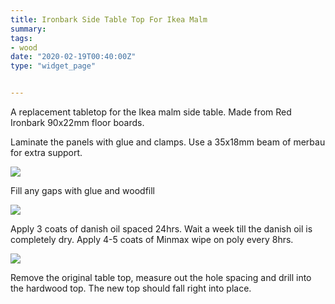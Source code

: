 ```yaml
---
title: Ironbark Side Table Top For Ikea Malm
summary: 
tags:
- wood
date: "2020-02-19T00:40:00Z"
type: "widget_page" 


---
```



A replacement tabletop for the Ikea malm side table.
Made from Red Ironbark 90x22mm floor boards.

Laminate the panels with glue and clamps.
Use a 35x18mm beam of merbau for extra support.

![](/img/project/sidet/I01.jpg) 

Fill any gaps with glue and woodfill

![](/img/project/sidet/I02.jpg) 

Apply 3 coats of danish oil spaced 24hrs.
Wait a week till the danish oil is completely dry.
Apply 4-5 coats of Minmax wipe on poly every 8hrs.

![](/img/project/sidet/I03.jpg) 

Remove the original table top, measure out the hole spacing and drill into the hardwood top.
The new top should fall right into place.
